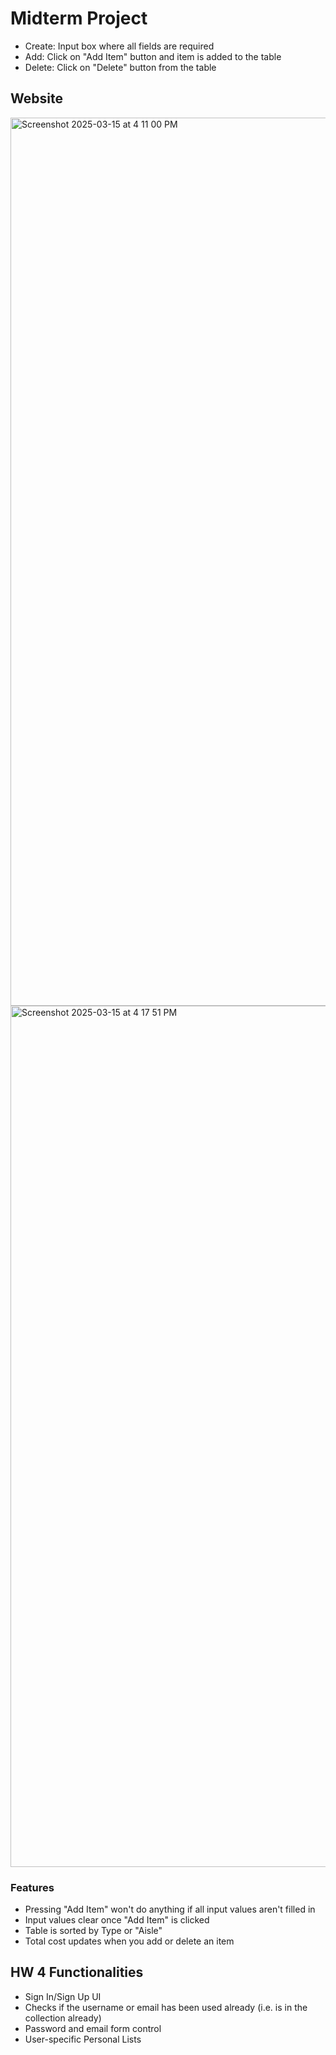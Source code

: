 # Midterm Project

- Create: Input box where all fields are required
- Add: Click on "Add Item" button and item is added to the table
- Delete: Click on "Delete" button from the table

## Website
<img width="1421" alt="Screenshot 2025-03-15 at 4 11 00 PM" src="https://github.com/user-attachments/assets/fbf70780-89c2-42fd-93a8-bb0d7cf40a0a" />
<img width="1378" alt="Screenshot 2025-03-15 at 4 17 51 PM" src="https://github.com/user-attachments/assets/e7ae5248-0778-4f8e-842c-b3c24d433bad" />

### Features
- Pressing "Add Item" won't do anything if all input values aren't filled in
- Input values clear once "Add Item" is clicked
- Table is sorted by Type or "Aisle"
- Total cost updates when you add or delete an item

## HW 4 Functionalities
- Sign In/Sign Up UI
- Checks if the username or email has been used already (i.e. is in the collection already)
- Password and email form control
- User-specific Personal Lists

